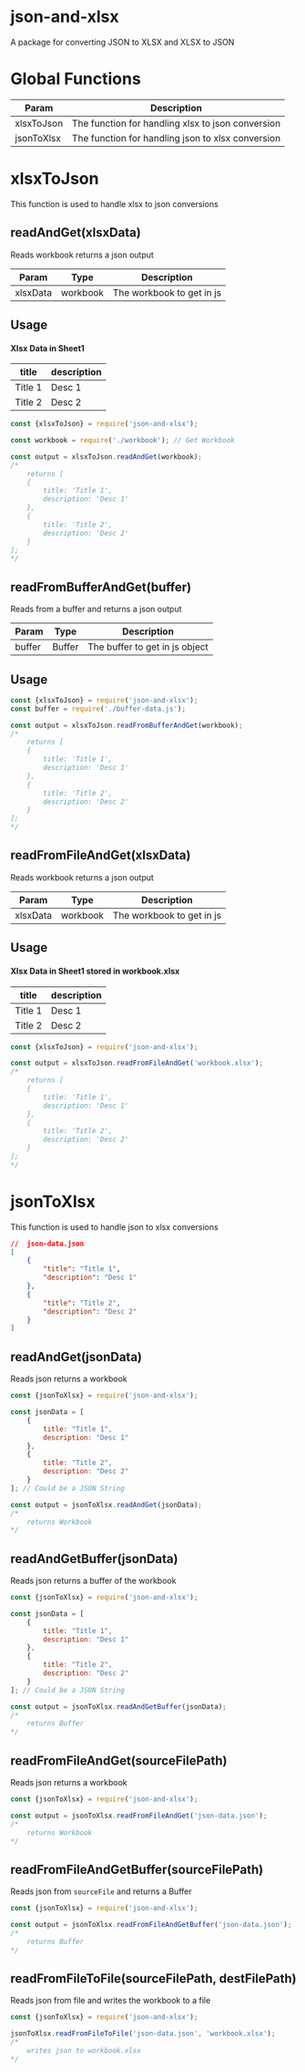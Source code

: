 # json-and-xlsx
A package for converting JSON to XLSX and XLSX to JSON

# Global Functions
| Param | Description |
| --- | --- |
| xlsxToJson | The function for handling xlsx to json conversion |
| jsonToXlsx | The function for handling json to xlsx conversion |

# xlsxToJson
This function is used to handle xlsx to json conversions

## readAndGet(xlsxData)
Reads workbook returns a json output

| Param | Type | Description |
| --- | --- | --- |
| xlsxData | workbook| The workbook to get in js |

## Usage
#### Xlsx Data in Sheet1

| title | description |
| --- | --- |
| Title 1 | Desc 1 |
| Title 2 | Desc 2 |

```javascript
const {xlsxToJson} = require('json-and-xlsx');

const workbook = require('./workbook'); // Get Workbook

const output = xlsxToJson.readAndGet(workbook);
/*
    returns [
    {
        title: 'Title 1',
        description: 'Desc 1'
    },
    {
        title: 'Title 2',
        description: 'Desc 2'
    }
];
*/
```

## readFromBufferAndGet(buffer)
Reads from a buffer and returns a json output

| Param | Type | Description |
| --- | --- | --- |
| buffer | Buffer | The buffer to get in js object |

## Usage
```javascript
const {xlsxToJson} = require('json-and-xlsx');
const buffer = require('./buffer-data.js');

const output = xlsxToJson.readFromBufferAndGet(workbook);
/*
    returns [
    {
        title: 'Title 1',
        description: 'Desc 1'
    },
    {
        title: 'Title 2',
        description: 'Desc 2'
    }
];
*/
```


## readFromFileAndGet(xlsxData)
Reads workbook returns a json output

| Param | Type | Description |
| --- | --- | --- |
| xlsxData | workbook| The workbook to get in js |

## Usage
#### Xlsx Data in Sheet1 stored in workbook.xlsx

| title | description |
| --- | --- |
| Title 1 | Desc 1 |
| Title 2 | Desc 2 |

```javascript
const {xlsxToJson} = require('json-and-xlsx');

const output = xlsxToJson.readFromFileAndGet('workbook.xlsx');
/*
    returns [
    {
        title: 'Title 1',
        description: 'Desc 1'
    },
    {
        title: 'Title 2',
        description: 'Desc 2'
    }
];
*/
```

# jsonToXlsx
This function is used to handle json to xlsx conversions

```json
//  json-data.json
[
    {
        "title": "Title 1",
        "description": "Desc 1"
    },
    {
        "title": "Title 2",
        "description": "Desc 2"
    }
]
```

## readAndGet(jsonData)
Reads json returns a workbook

```javascript
const {jsonToXlsx} = require('json-and-xlsx');

const jsonData = [
    {
        title: "Title 1",
        description: "Desc 1"
    },
    {
        title: "Title 2",
        description: "Desc 2"
    }
]; // Could be a JSON String

const output = jsonToXlsx.readAndGet(jsonData);
/*
    returns Workbook
*/
```


## readAndGetBuffer(jsonData)
Reads json returns a buffer of the workbook

```javascript
const {jsonToXlsx} = require('json-and-xlsx');

const jsonData = [
    {
        title: "Title 1",
        description: "Desc 1"
    },
    {
        title: "Title 2",
        description: "Desc 2"
    }
]; // Could be a JSON String

const output = jsonToXlsx.readAndGetBuffer(jsonData);
/*
    returns Buffer
*/
```


## readFromFileAndGet(sourceFilePath)
Reads json returns a workbook

```javascript
const {jsonToXlsx} = require('json-and-xlsx');

const output = jsonToXlsx.readFromFileAndGet('json-data.json');
/*
    returns Workbook
*/
```


## readFromFileAndGetBuffer(sourceFilePath)
Reads json from `sourceFile` and returns a Buffer

```javascript
const {jsonToXlsx} = require('json-and-xlsx');

const output = jsonToXlsx.readFromFileAndGetBuffer('json-data.json');
/*
    returns Buffer
*/
```


## readFromFileToFile(sourceFilePath, destFilePath)
Reads json from file and writes the workbook to a file

```javascript
const {jsonToXlsx} = require('json-and-xlsx');

jsonToXlsx.readFromFileToFile('json-data.json', 'workbook.xlsx');
/*
    writes json to workbook.xlsx
*/
```
